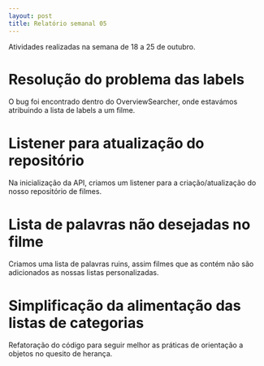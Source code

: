```yaml
---
layout: post
title: Relatório semanal 05
---
```


Atividades realizadas na semana de 18 a 25 de outubro.


# Resolução do problema das labels
O bug foi encontrado dentro do OverviewSearcher, onde estavámos atribuindo a lista de labels a um filme.

# Listener para atualização do repositório
Na inicialização da API, criamos um listener para a criação/atualização do nosso repositório de filmes.

# Lista de palavras não desejadas no filme
Criamos uma lista de palavras ruins, assim filmes que as contém não são adicionados as nossas listas personalizadas.

# Simplificação da alimentação das listas de categorias
Refatoração do código para seguir melhor as práticas de orientação a objetos no quesito de herança.
